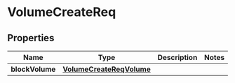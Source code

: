 # VolumeCreateReq

## Properties
Name | Type | Description | Notes
------------ | ------------- | ------------- | -------------
**blockVolume** | [**VolumeCreateReqVolume**](VolumeCreateReqVolume.md) |  | 
